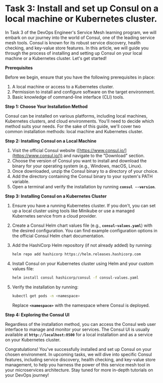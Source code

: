 # Task 3: Install and set up Consul on a local machine or Kubernetes cluster.

In Task 3 of the DevOps Engineer's Service Mesh learning program, we will embark on our journey into the world of Consul, one of the leading service mesh tools. Consul is known for its robust service discovery, health checking, and key-value store features. In this article, we will guide you through the process of installing and setting up Consul on your local machine or a Kubernetes cluster. Let's get started!

**Prerequisites**

Before we begin, ensure that you have the following prerequisites in place:

1. A local machine or access to a Kubernetes cluster.
2. Permission to install and configure software on the target environment.
3. Basic knowledge of command-line interface (CLI) tools.

**Step 1: Choose Your Installation Method**

Consul can be installed on various platforms, including local machines, Kubernetes clusters, and cloud environments. You'll need to decide which method suits your needs. For the sake of this guide, we'll cover two common installation methods: local machine and Kubernetes cluster.

**Step 2: Installing Consul on a Local Machine**

1. Visit the official Consul website ([https://www.consul.io/](https://www.consul.io/)) and navigate to the "Download" section.
2. Choose the version of Consul you want to install and download the binary for your operating system (e.g., Windows, macOS, Linux).
3. Once downloaded, unzip the Consul binary to a directory of your choice.
4. Add the directory containing the Consul binary to your system's PATH variable.
5. Open a terminal and verify the installation by running **`consul --version`**.

**Step 3: Installing Consul on a Kubernetes Cluster**

1. Ensure you have a running Kubernetes cluster. If you don't, you can set up a local cluster using tools like Minikube or use a managed Kubernetes service from a cloud provider.
2. Create a Consul Helm chart values file (e.g., **`consul-values.yaml`**) with the desired configuration. You can find example configuration options in the official Consul Helm chart documentation.
3. Add the HashiCorp Helm repository (if not already added) by running:
    
    ```bash
    helm repo add hashicorp https://helm.releases.hashicorp.com
    ```
    
4. Install Consul on your Kubernetes cluster using Helm and your custom values file:
    
    ```bash
    helm install consul hashicorp/consul -f consul-values.yaml
    ```
    
5. Verify the installation by running:
    
    ```bash
    kubectl get pods -n <namespace>
    ```
    
    Replace **`<namespace>`** with the namespace where Consul is deployed.
    

**Step 4: Exploring the Consul UI**

Regardless of the installation method, you can access the Consul web user interface to manage and monitor your services. The Consul UI is usually available at **`http://localhost:8500`** for a local installation and as a service on your Kubernetes cluster.

Congratulations! You've successfully installed and set up Consul on your chosen environment. In upcoming tasks, we will dive into specific Consul features, including service discovery, health checking, and key-value store management, to help you harness the power of this service mesh tool in your microservices architecture. Stay tuned for more in-depth tutorials on your DevOps journey!